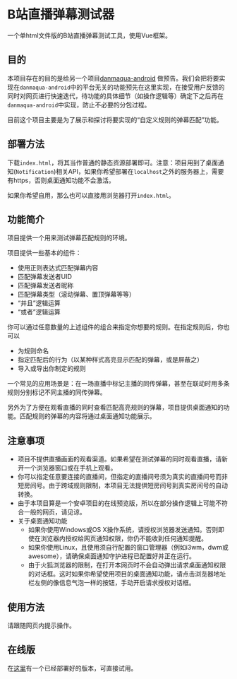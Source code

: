 # B站直播弹幕测试器
一个单html文件版的B站直播弹幕测试工具，使用Vue框架。
## 目的
本项目存在的目的是给另一个项目[danmaqua-android](https://github.com/danmaqua/danmaqua-android) 做预告。我们会把将要实现在`danmaqua-android`中的平台无关的功能预先在这里实现，在接受用户反馈的同时对网页进行快速迭代，待功能的具体细节（如操作逻辑等）确定下之后再在`danmaqua-android`中实现，防止不必要的分包过程。

目前这个项目主要是为了展示和探讨将要实现的“自定义规则的弹幕匹配”功能。
## 部署方法
下载`index.html`，将其当作普通的静态资源部署即可。注意：项目用到了桌面通知(`Notification`)相关API，如果你希望部署在`localhost`之外的服务器上，需要有https，否则桌面通知功能不会激活。

如果你希望自用，那么也可以直接用浏览器打开`index.html`。

## 功能简介

项目提供一个用来测试弹幕匹配规则的环境。

项目提供一些基本的组件：

+ 使用正则表达式匹配弹幕内容
+ 匹配弹幕发送者UID
+ 匹配弹幕发送者昵称
+ 匹配弹幕类型（滚动弹幕、置顶弹幕等等）
+ “并且”逻辑运算
+ “或者”逻辑运算

你可以通过任意数量的上述组件的组合来指定你想要的规则。在指定规则后，你也可以

+ 为规则命名
+ 指定匹配后的行为（以某种样式高亮显示匹配的弹幕，或是屏蔽之）
+ 导入或导出你制定的规则

一个常见的应用场景是：在一场直播中标记主播的同传弹幕，甚至在联动时用多条规则分别标记不同主播的同传弹幕。

另外为了方便在观看直播的同时查看匹配高亮规则的弹幕，项目提供桌面通知的功能。匹配规则的弹幕的内容将通过桌面通知功能展示。

## 注意事项
+ 项目不提供直播画面的观看渠道。如果希望在测试弹幕的同时观看直播，请新开一个浏览器窗口或在手机上观看。
+ 你可以指定任意要连接的直播间，但指定的直播间号须为真实的直播间号而非短房间号。由于跨域规则限制，本项目无法提供短房间号到真实房间号的自动转换。
+ 由于本项目算是一个安卓项目的在线预览版，所以在部分操作逻辑上可能不符合一般的网页，请见谅。
+ 关于桌面通知功能
	+ 如果你使用Windows或OS X操作系统，请授权浏览器发送通知。否则即使在浏览器内授权给网页通知权限，你仍不能收到任何通知提醒。
	+ 如果你使用Linux，且使用须自行配置的窗口管理器（例如i3wm，dwm或awesome），请确保桌面通知守护进程已配置好并正在运行。
	+ 由于火狐浏览器的限制，在打开本网页时不会自动弹出请求桌面通知权限的对话框。这时如果你希望使用项目的桌面通知功能，请点击浏览器地址栏左侧的像信息气泡一样的按钮，手动开启请求授权对话框。
## 使用方法
请跟随网页内提示操作。
## 在线版
在[这里](https://danmaku.meagames.cn)有一个已经部署好的版本，可直接试用。

